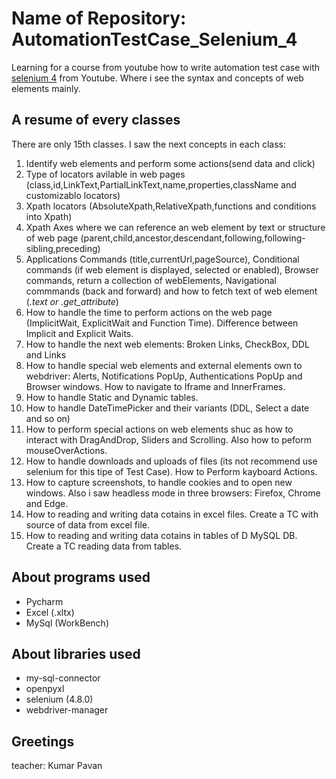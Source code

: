# Name of Repository: AutomationTestCase_Selenium_4
Learning for a course from youtube how to write automation test case with [selenium 4](https://www.youtube.com/watch?v=2DD-ynCIZ4w&list=PLUDwpEzHYYLsuUBvuoYTlN0KsBB5t-BDa) from Youtube. Where i see the syntax and concepts of web elements mainly.

## **A resume of every classes**

There are only 15th classes. I saw the next concepts in each class:
1. Identify web elements and perform some actions(send data and click)
2. Type of locators avilable in web pages (class,id,LinkText,PartialLinkText,name,properties,className and customizablo locators)
3. Xpath locators (AbsoluteXpath,RelativeXpath,functions and conditions into Xpath)
4. Xpath Axes where we can reference an web element by text or structure of web page (parent,child,ancestor,descendant,following,following-sibling,preceding)
5. Applications Commands (title,currentUrl,pageSource), Conditional commands (if web element is displayed, selected or enabled), Browser commands, return a collection of webElements, Navigational commmands (back and forward) and how to fetch text of web element (_.text or .get_attribute_)
6. How to handle the time to perform actions on the web page (ImplicitWait, ExplicitWait and Function Time). Difference between Implicit and Explicit Waits.
7. How to handle the next web elements: Broken Links, CheckBox, DDL and Links
8. How to handle special web elements and external elements own to webdriver: Alerts, Notifications PopUp, Authentications PopUp and Browser windows. How to navigate to Iframe and InnerFrames.
9. How to handle Static and Dynamic tables.
10. How to handle DateTimePicker and their variants (DDL, Select a date and so on)
11. How to perform special actions on web elements shuc as how to interact with DragAndDrop, Sliders and Scrolling. Also how to peform mouseOverActions.
12. How to handle downloads and uploads of files (its not recommend use selenium for this tipe of Test Case). How to Perform kayboard Actions.
13. How to capture screenshots, to handle cookies and to open new windows. Also i saw headless mode in three browsers: Firefox, Chrome and Edge.
14. How to reading and writing data cotains in excel files. Create a TC with source of data from excel file.
15. How to reading and writing data cotains in tables of D MySQL DB. Create a TC reading data from tables.

## **About programs used**

* Pycharm
* Excel (.xltx)
* MySql (WorkBench)

## **About libraries used**

* my-sql-connector
* openpyxl
* selenium (4.8.0)
* webdriver-manager

## **Greetings**
teacher: Kumar Pavan
